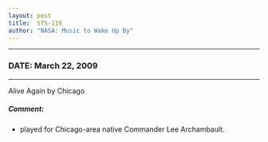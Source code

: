 ```yaml
---
layout: post
title:  STS-119
author: "NASA: Music to Wake Up By"
---
```


----
### DATE: March 22, 2009
----
Alive Again by Chicago

##### Comment:
* played for Chicago-area native Commander Lee Archambault.
